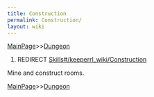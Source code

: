 ```yaml
---
title: Construction
permalink: Construction/
layout: wiki
---
```


[MainPage](/keeperrl_wiki/ "wikilink")>>[Dungeon](/keeperrl_wiki/Dungeon "wikilink")

1.  REDIRECT [Skills\#/keeperrl_wiki/Construction](/keeperrl_wiki/Construction "wikilink")

Mine and construct rooms.

[MainPage](/keeperrl_wiki/ "wikilink")>>[Dungeon](/keeperrl_wiki/Dungeon "wikilink")

